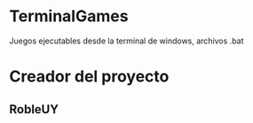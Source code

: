 # TerminalGames
Juegos ejecutables desde la terminal de  windows, archivos .bat

# Creador del proyecto
## RobleUY